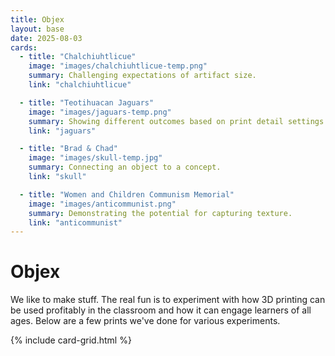 ```yaml
---
title: Objex
layout: base
date: 2025-08-03
cards:
  - title: "Chalchiuhtlicue"
    image: "images/chalchiuhtlicue-temp.png"
    summary: Challenging expectations of artifact size.
    link: "chalchiuhtlicue"

  - title: "Teotihuacan Jaguars"
    image: "images/jaguars-temp.png"
    summary: Showing different outcomes based on print detail settings.
    link: "jaguars"

  - title: "Brad & Chad"
    image: "images/skull-temp.jpg"
    summary: Connecting an object to a concept.
    link: "skull"

  - title: "Women and Children Communism Memorial"
    image: "images/anticommunist.png"
    summary: Demonstrating the potential for capturing texture.
    link: "anticommunist"
---
```


# Objex

We like to make stuff. The real fun is to experiment with how 3D printing can be used profitably in the classroom and how it can engage learners of all ages. Below are a few prints we've done for various experiments.

{% include card-grid.html %}